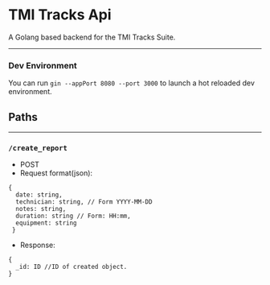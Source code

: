 # TMI Tracks Api

A Golang based backend for the TMI Tracks Suite.
***

### Dev Environment
You can run ```gin --appPort 8080 --port 3000``` to launch a hot reloaded dev environment.

## Paths
***
### ```/create_report```
- POST
- Request format(json): 
```
{
  date: string,
  technician: string, // Form YYYY-MM-DD
  notes: string,
  duration: string // Form: HH:mm,
  equipment: string
 }
```
- Response:
```
{
  _id: ID //ID of created object.
}
```
